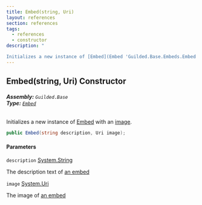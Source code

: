 ```yaml
---
title: Embed(string, Uri)
layout: references
section: references
tags:
  - references
  - constructor
description: "

Initializes a new instance of [Embed](Embed 'Guilded.Base.Embeds.Embed') with an [image](Embed.Embed(string,Uri)#Guilded.Base.Embeds.Embed.Embed(string,Uri).image 'Guilded.Base.Embeds.Embed.Embed(string, Uri).image')."
---
```


## Embed(string, Uri) Constructor
###### **Assembly:** `Guilded.Base`<br/>**Type:** [`Embed`](Embed 'Guilded.Base.Embeds.Embed')

Initializes a new instance of [Embed](Embed 'Guilded.Base.Embeds.Embed') with an [image](Embed.Embed(string,Uri)#Guilded.Base.Embeds.Embed.Embed(string,Uri).image 'Guilded.Base.Embeds.Embed.Embed(string, Uri).image').

```csharp
public Embed(string description, Uri image);
```
#### Parameters

<a name='Guilded.Base.Embeds.Embed.Embed(string,Uri).description'></a>

`description` [System.String](https://docs.microsoft.com/en-us/dotnet/api/System.String 'System.String')

The description text of [an embed](Embed 'Guilded.Base.Embeds.Embed')

<a name='Guilded.Base.Embeds.Embed.Embed(string,Uri).image'></a>

`image` [System.Uri](https://docs.microsoft.com/en-us/dotnet/api/System.Uri 'System.Uri')

The image of [an embed](Embed 'Guilded.Base.Embeds.Embed')